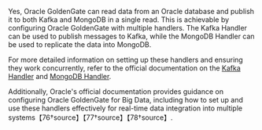 Yes, Oracle GoldenGate can read data from an Oracle database and publish it to both Kafka and MongoDB in a single read. This is achievable by configuring Oracle GoldenGate with multiple handlers. The Kafka Handler can be used to publish messages to Kafka, while the MongoDB Handler can be used to replicate the data into MongoDB.

For more detailed information on setting up these handlers and ensuring they work concurrently, refer to the official documentation on the [Kafka Handler](https://docs.oracle.com/en/middleware/goldengate/big-data/19.1/gadbd/using-kafka-handler.html) and [MongoDB Handler](https://docs.oracle.com/en/middleware/goldengate/big-data/19.1/gadbd/using-mongodb-handler.html).

Additionally, Oracle's official documentation provides guidance on configuring Oracle GoldenGate for Big Data, including how to set up and use these handlers effectively for real-time data integration into multiple systems【76†source】【77†source】【78†source】.

